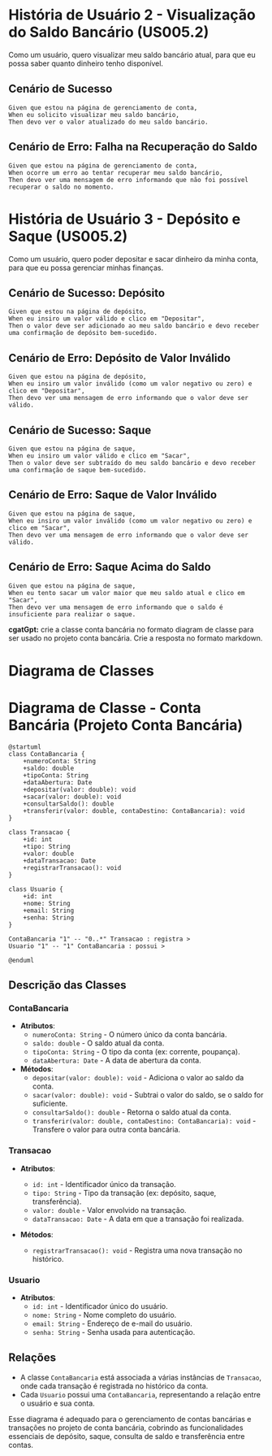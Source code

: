 # História de Usuário 2 - Visualização do Saldo Bancário (US005.2)

Como um usuário, quero visualizar meu saldo bancário atual, para que eu possa saber quanto dinheiro tenho disponível.

## Cenário de Sucesso

    Given que estou na página de gerenciamento de conta,
    When eu solicito visualizar meu saldo bancário,
    Then devo ver o valor atualizado do meu saldo bancário.

## Cenário de Erro: Falha na Recuperação do Saldo

    Given que estou na página de gerenciamento de conta,
    When ocorre um erro ao tentar recuperar meu saldo bancário,
    Then devo ver uma mensagem de erro informando que não foi possível recuperar o saldo no momento.

# História de Usuário 3 - Depósito e Saque (US005.2)

Como um usuário, quero poder depositar e sacar dinheiro da minha conta, para que eu possa gerenciar minhas finanças.

## Cenário de Sucesso: Depósito

    Given que estou na página de depósito,
    When eu insiro um valor válido e clico em "Depositar",
    Then o valor deve ser adicionado ao meu saldo bancário e devo receber uma confirmação de depósito bem-sucedido.

## Cenário de Erro: Depósito de Valor Inválido

    Given que estou na página de depósito,
    When eu insiro um valor inválido (como um valor negativo ou zero) e clico em "Depositar",
    Then devo ver uma mensagem de erro informando que o valor deve ser válido.

## Cenário de Sucesso: Saque

    Given que estou na página de saque,
    When eu insiro um valor válido e clico em "Sacar",
    Then o valor deve ser subtraído do meu saldo bancário e devo receber uma confirmação de saque bem-sucedido.

## Cenário de Erro: Saque de Valor Inválido

    Given que estou na página de saque,
    When eu insiro um valor inválido (como um valor negativo ou zero) e clico em "Sacar",
    Then devo ver uma mensagem de erro informando que o valor deve ser válido.

## Cenário de Erro: Saque Acima do Saldo

    Given que estou na página de saque,
    When eu tento sacar um valor maior que meu saldo atual e clico em "Sacar",
    Then devo ver uma mensagem de erro informando que o saldo é insuficiente para realizar o saque.

**cgatGpt:** crie a classe conta bancária no formato diagram de classe para ser usado no projeto conta bancária. Crie a resposta no formato markdown.

# Diagrama de Classes

# Diagrama de Classe - Conta Bancária (Projeto Conta Bancária)

```plantuml
@startuml
class ContaBancaria {
    +numeroConta: String
    +saldo: double
    +tipoConta: String
    +dataAbertura: Date
    +depositar(valor: double): void
    +sacar(valor: double): void
    +consultarSaldo(): double
    +transferir(valor: double, contaDestino: ContaBancaria): void
}

class Transacao {
    +id: int
    +tipo: String
    +valor: double
    +dataTransacao: Date
    +registrarTransacao(): void
}

class Usuario {
    +id: int
    +nome: String
    +email: String
    +senha: String
}

ContaBancaria "1" -- "0..*" Transacao : registra >
Usuario "1" -- "1" ContaBancaria : possui >

@enduml
```

## Descrição das Classes

### **ContaBancaria**

-   **Atributos**:
    -   `numeroConta: String` - O número único da conta bancária.
    -   `saldo: double` - O saldo atual da conta.
    -   `tipoConta: String` - O tipo da conta (ex: corrente, poupança).
    -   `dataAbertura: Date` - A data de abertura da conta.
-   **Métodos**:
    -   `depositar(valor: double): void` - Adiciona o valor ao saldo da conta.
    -   `sacar(valor: double): void` - Subtrai o valor do saldo, se o saldo for suficiente.
    -   `consultarSaldo(): double` - Retorna o saldo atual da conta.
    -   `transferir(valor: double, contaDestino: ContaBancaria): void` - Transfere o valor para outra conta bancária.

### **Transacao**

-   **Atributos**:

    -   `id: int` - Identificador único da transação.
    -   `tipo: String` - Tipo da transação (ex: depósito, saque, transferência).
    -   `valor: double` - Valor envolvido na transação.
    -   `dataTransacao: Date` - A data em que a transação foi realizada.

-   **Métodos**:
    -   `registrarTransacao(): void` - Registra uma nova transação no histórico.

### **Usuario**

-   **Atributos**:
    -   `id: int` - Identificador único do usuário.
    -   `nome: String` - Nome completo do usuário.
    -   `email: String` - Endereço de e-mail do usuário.
    -   `senha: String` - Senha usada para autenticação.

## Relações

-   A classe `ContaBancaria` está associada a várias instâncias de `Transacao`, onde cada transação é registrada no histórico da conta.
-   Cada `Usuario` possui uma `ContaBancaria`, representando a relação entre o usuário e sua conta.

Esse diagrama é adequado para o gerenciamento de contas bancárias e transações no projeto de conta bancária, cobrindo as funcionalidades essenciais de depósito, saque, consulta de saldo e transferência entre contas.
